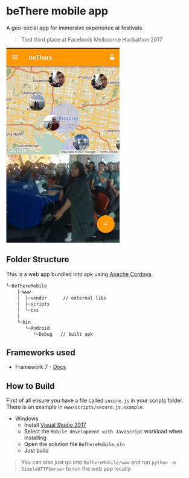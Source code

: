 beThere mobile app
==================
A geo-social app for immersive experience at festivals. 

> Tied third place at Facebook Melbourne Hackathon 2017

<img alt="Screen Shot" src="screenshot.png" width="300">

Folder Structure
----------------

This is a web app bundled into apk using [Apache Cordova](http://cordova.apache.org/).

```
└─BeThereMobile
    ├─www
    │  ├─vendor      // external libs
    │  ├─scripts
    │  └─css     
    │     
    └─bin
       └─Android
          └─Debug   // built apk
```

Frameworks used
---------------

-	Framework 7 - [Docs](http://framework7.io/docs/)

How to Build
------------

First of all ensure you have a file called `secure.js` in your scripts folder. There is an example in `www/scripts/secure.js.example`.

-	Windows
	-	Install [Visual Studio 2017](http://visualstudio.com/)
	-	Select the `Mobile development with JavaScript` workload when installing
	-	Open the solution file `BeThereMobile.sln`
	-	Just build

> You can also just go into `BeThereMobile/www` and run `python -m SimpleHTTPServer` to run the web app locally.
